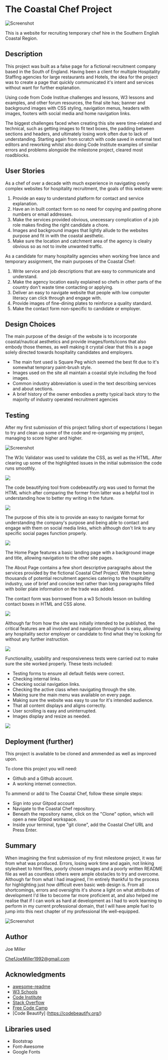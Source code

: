 # The Coastal Chef Project

![Screenshot](coastal-chef-header-image.png)

This is a website for recruiting temporary chef hire in the Southern English Coastal Region.

## Description

This project was built as a false page for a fictional recruitment company based in the South of England. 
Having been a client for multiple Hospitality Staffing agencies for large restaurants and Hotels, the idea for the 
project was to create a page that quickly communicated it's intent and services without want for further explanation.

Using code from Code Institue challenges and lessons, W3 lessons and examples, and other forum resources, the final site has; 
banner and background images with CSS styling, navigation menus, headers with images, footers with social media and home navigation links.

The biggest challenges faced when creating this site were time-related and technical, such as getting images to fit text boxes, the padding between sections and headers, and ultimately losing work often due to lack of understanding. Starting again from scratch with code saved in external text editors and reworking whilst also doing Code Institute examples of similar errors and problems alongside the milestone project, cleared most roadblocks.

## User Stories

As a chef of over a decade with much experience in navigating overly complex websites for hospitality recruitment, the goals of this website were:

1. Provide an easy to understand platform for contact and service explanation.
2. Have an in built contact form so no need for copying and pasting phone numbers or email addresses.
3. Make the services provided obvious, unecessary complication of a job role makes finding the right candidate a chore.
4. Images and background images that lightly allude to the websites purpose and fit in with the coastal aesthetic.
5. Make sure the location and catchment area of the agency is clealry obvious so as not to invite unwanted traffic.

As a candidate for many hospitality agencies when working free lance and temporary assignment, the main purposes of the Coastal Chef:

1. Write service and job descriptions that are easy to communicate and understand.
2. Make the agency location easily explained so chefs in other parts of the country don't waste time contacting or applying.
3. Deliver an easy to navigate website that people with low computer literacy can click through and engage with.
4. Provide images of fine-dining plates to reinforce a quality standard.
5. Make the contact form non-specific to candidate or employer. 

## Design Choices

The main purpose of the design of the website is to incorporate coastal/nautical aesthetics and provide images/fonts/icons that also embody those themes, as well making it crystal clear that this is a page solely directed towards hospitality candidates and employers.

* The main font used is Square Peg which seemed the best fit due to it's somewhat temprary paint-brush style.
* Images used on the site all maintain a coastal style including the food images.
* Common industry abbreviation is used in the text describing services and about sections.
* A brief history of the owner embodies a pretty typical back story to the majority of industry operated recruitment agencies

## Testing

After my first submission of this project falling short of expectations I began to try and clean up some of the code and re-organising my project, managing to score higher and higher.

![Screenshot](light-house-screenshot-1.png)

The W3c Validator was used to validate the CSS, as well as the HTML. After clearing up some of the highlighted issues in the initial submission the code runs smoothly.  

<img src="w3c-validator-screenshot.png"/>


The code beautifying tool from codebeautify.org was used to format the HTML which after comparing the former from latter was a helpful tool in understanding how to better my writing in the future.


<img src="html-formatter-screenshot.png"/>

The purpose of this site is to provide an easy to navigate format for understanding the company's purpose and being able to contact and engage with them on social media links, which although don't link to any specific social pages function properly.

<img src="social-link-screenshot.png"/>

The Home Page features a basic landing page with a background image and title, allowing navigation
to the other site pages. 

The About Page contains a few short descriptive paragraphs about the services provided by the fictional Coastal Chef Project.
With there being thousands of potential recruitment agencies catering to the hospitality industry, use of brief and concise text 
rather than long paragraphs filled with boiler plate information on the trade was added.

The contact form was borrowed from a w3 Schools lesson on building contact boxes in HTML and CSS alone. 

<img src="contact-form-screenshot.png"/>

Although far from how the site was initially intended to be published, the critical features are all involved and navigation throughout is easy, allowing any hospitality sector employer or candidate to find what they're looking for without any further instruction. 

<img src="wireframe-screenshot.png"/>
 
Functionality, usability and responsiveness tests were carried out to make sure the site worked properly. These tests included: 
* Testing forms to ensure all default fields were correct.
* Checking internal links.
* Checking social navigation links.
* Checking the active class when navigating through the site. 
* Making sure the main menu was available on every page.
* Making sure the website was easy to use for it's intended audience.
* That all content displays and aligns correctly.
* User scrolling is easy and uninterrupted.
* Images display and resize as needed.

<img src="testing-table-screenshot.png"/>


## Deployment (further)

This project is available to be cloned and ammended as well as improved upon.

To clone this project you will need:

* Github and a Github account.
* A working internet connection.

To ammend or add to The Coastal Chef, follow these simple steps:

* Sign into your Gitpod account
* Navigate to the Coastal Chef repository.
* Beneath the repository name, click on the "Clone" option, which will open a new Gitpod workspace.
* Inside your terminal, type "git clone", add the Coastal Chef URL and Press Enter.
 



## Summary

When imagining the first submission of my first milestone project, it was far from what was produced. Errors, losing work time and again, not linking stylesheet to html files, poorly chosen images and a poorly written README file as well as countless others were ample obstacles to try and overcome. Although far from what I had imagined, I'm entirely thankful to the process for highlighting just how difficult even basic web design is. From all shortcomings, errors and oversights it's shone a light on what attributes of development I'd like to become far more proficient at, and also helped me realise that if I can work as hard at development as I had to work learning to perform in my current professional domain, that I will have ample fuel to jump into this next chapter of my professional life well-equipped.   

![Screenshot](coastal-chef-header-image.png)



## Author


Joe Miller  

ChefJoeMiller1992@gmail.com

## Acknowledgments

* [awesome-readme](https://github.com/matiassingers/awesome-readme)
* [W3 Schools](https://www.w3schools.com/css)
* [Code Institute](https://learn.codeinstitute.net/)
* [Stack Overflow](https://stackoverflow.com/questions)
* [Free Code Camp](https://www.freecodecamp.org/)
* [Code Beautify] (https://codebeautify.org/)


## Libraries used
* Bootstrap
* Font-Awesome
* Google Fonts

